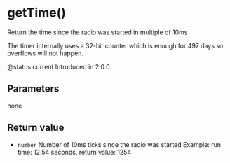 # getTime()



Return the time since the radio was started in multiple of 10ms

The timer internally uses a 32-bit counter which is enough for 497 days so
overflows will not happen.

@status current Introduced in 2.0.0


## Parameters

none

## Return value

* `number` Number of 10ms ticks since the radio was started Example:
run time: 12.54 seconds, return value: 1254



